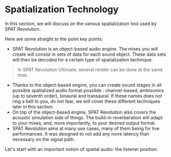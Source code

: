 # Spatialization Technology

In this section, we will discuss on the various spatialization tool used by SPAT Revolution.

Here are some straight to the point key points:

+ SPAT Revolution is an object-based audio engine. The mixes you will create will consist in sets of data for each sound object. These data sets will then be decoded for a certain type of spatialization technique.

> In SPAT Revolution Ultimate, several render can be done at the same time.

+ Thanks to the object-based engine, you can create sound stages in all possible spatialized audio format possible : channel-based, ambisonics (up to seventh order), binaural and transaural. If these names does not ring a bell to you, do not fear, we will cover these different techniques later in this section.
+ On top of the object-based engine, SPAT Revolution also covers the acoustic simulation side of things. The build-in reverberation will adapt to your mixes, and, more importantly, to your desired output format.
+ SPAT Revolution aims at many use cases, many of them being for live performances. It was designed to not add any more latency than necessary on the signal path.

Let's start with an important notion of spatial audio: the listener position.

<!-- TODO : NEED PICTURE HERE -->
